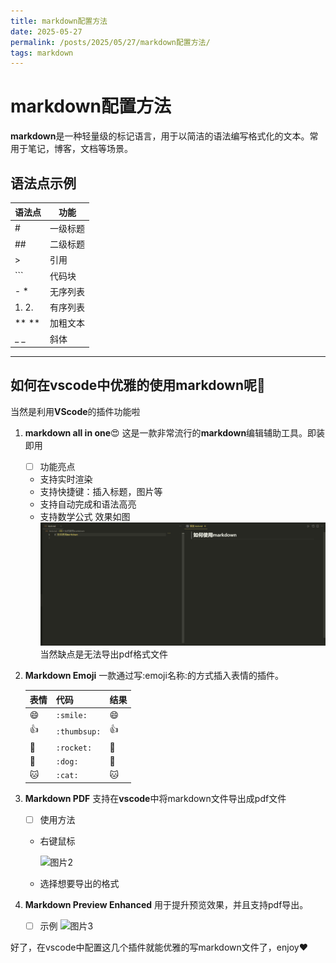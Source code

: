 ```yaml
---
title: markdown配置方法
date: 2025-05-27
permalink: /posts/2025/05/27/markdown配置方法/
tags: markdown
---
```


# markdown配置方法
**markdown**是一种轻量级的标记语言，用于以简洁的语法编写格式化的文本。常用于笔记，博客，文档等场景。
## 语法点示例

|语法点|功能|
|-----|----|
|#|一级标题|
|##|二级标题|
|>|引用|
|```|代码块|
|- *|无序列表|
|1. 2. |有序列表|
|** **|加粗文本|
|_ _|斜体|

---

## 如何在vscode中优雅的使用markdown呢:dog:
当然是利用**VScode**的插件功能啦
1. **markdown all in one**:heart_eyes:
    这是一款非常流行的**markdown**编辑辅助工具。即装即用
    - [ ] 功能亮点
    - 支持实时渲染
    - 支持快捷键：插入标题，图片等
    - 支持自动完成和语法高亮
    - 支持数学公式
    效果如图
    ![图片1](/images/图片1.png)
    当然缺点是无法导出pdf格式文件
2. **Markdown Emoji**
    一款通过写:emoji名称:的方式插入表情的插件。

    | 表情 | 代码 | 结果 |
    |------|------|------|
    |:smile:| `:smile:` | :smile: |
    |:thumbsup:| `:thumbsup:` | :thumbsup: |
    |:rocket:| `:rocket:` | :rocket: |
    |:dog:|`:dog:`|:dog:|
    |:cat:|`:cat:`|:cat:|

3. **Markdown PDF**
    支持在**vscode**中将markdown文件导出成pdf文件
    - [ ] 使用方法
    - 右键鼠标

        ![图片2](/images/图2.png)

    - 选择想要导出的格式
4. **Markdown Preview Enhanced**
    用于提升预览效果，并且支持pdf导出。
    - [ ] 示例
    ![图片3](/images/图3.png)

好了，在vscode中配置这几个插件就能优雅的写markdown文件了，enjoy:heart:


